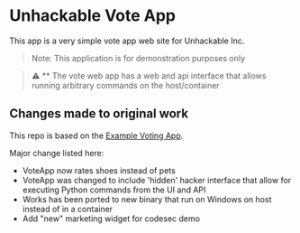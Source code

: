 # Unhackable Vote App

This app is a very simple vote app web site for Unhackable Inc.

> Note: This application is for demonstration purposes only

> :warning: ** The vote web app has a web and api interface that allows running arbitrary commands on the host/container

## Changes made to original work

This repo is based on the [Example Voting App](https://github.com/dockersamples/example-voting-app).

Major change listed here:
* VoteApp now rates shoes instead of pets
* VoteApp was changed to include 'hidden' hacker interface that allow for executing Python commands from the UI and API
* Works has been ported to new binary that run on Windows on host instead of in a container
* Add "new" marketing widget for codesec demo